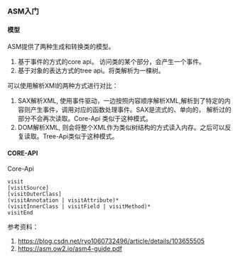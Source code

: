 ### ASM入门

#### 模型
ASM提供了两种生成和转换类的模型。
1. 基于事件的方式的core api。 访问类的某个部分，会产生一个事件。
2. 基于对象的表达方式的tree api。将类解析为一棵树。

可以使用解析XMl的两种方式进行对比：
1. SAX解析XML, 使用事件驱动，一边按照内容顺序解析XML,解析到了特定的内容则产生事件，调用对应的函数处理事件。SAX是流式的、单向的，
解析过的部分不会再次读取。Core-Api 类似于这种模式。
2. DOM解析XML, 则会将整个XML作为类似树结构的方式读入内存。之后可以反复读取。Tree-Api类似于这种模式。


#### CORE-API
Core-Api


```
visit
[visitSource]
[visitOuterClass] 
(visitAnnotation | visitAttribute)*
(visitInnerClass | visitField | visitMethod)* 
visitEnd
```






参考资料：
1. https://blog.csdn.net/ryo1060732496/article/details/103655505
2. https://asm.ow2.io/asm4-guide.pdf